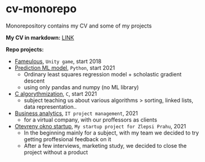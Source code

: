 # cv-monorepo
Monorepository contains my CV and some of my projects

__My CV in markdown:__ [LINK](https://dorian-strawberrypie.github.io/markdown-cv/)

__Repo projects:__
- [Fameulous](/2018_famulous-unitygame), `Unity game`, start 2018
- [Prediction ML model](/2021_MLmodel-pricepredict-pyt), `Python`, start 2021
  - Ordinary least squares regression model + scholastic gradient descent
  - using only pandas and numpy (no ML library)
- [C algorythmization](/2021_algorythmization-subject-c), `C`, start 2021
  - subject teaching us about various algorithms > sorting, linked lists, data representation..   
- [Business analytics](/2021_bussinessanalysis-subject), `IT project management`, 2021
  - for a virtual company, with our proffessors as clients
- [Otevreny okno startup](/2021_otevrenyokno-groupstartup), `My startup project for Zlepsi Prahu`, 2021
  - In the beginning mainly for a subject, with my team we decided to try getting proffesional feedback on it
  - After a few interviews, marketing study, we decided to close the project without a product
